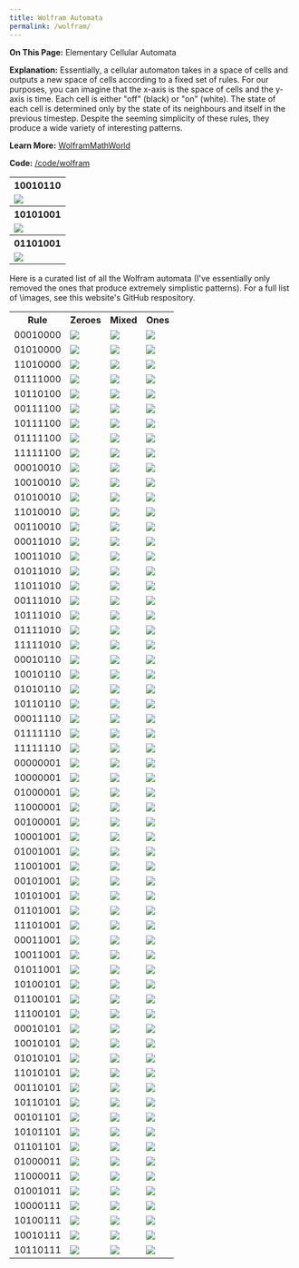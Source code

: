 ```yaml
---
title: Wolfram Automata
permalink: /wolfram/
---
```


<b>On This Page:</b> 
Elementary Cellular Automata

<b>Explanation:</b> 
Essentially, a cellular automaton takes in a space of cells and outputs a new space of cells according to a fixed set of rules. 
For our purposes, you can imagine that the x-axis is the space of cells and the y-axis is time. 
Each cell is either "off" (black) or "on" (white). The state of each cell is determined only by the state of its neighbours and itself in the previous timestep.
Despite the seeming simplicity of these rules, they produce a wide variety of interesting patterns.

<b>Learn More:</b> 
<a href ="http://mathworld.wolfram.com/ElementaryCellularAutomaton.html">WolframMathWorld</a>

<b>Code:</b> 
<a href ="https://github.com/ibeach/ibeach.github.io/tree/master/code/wolfram">/code/wolfram</a>

<table>
<tr>
<th>10010110</th>
</tr>
<tr>
<td><img src="\images\wolfram\10010110_large.png"></td>
</tr>
<tr>
<th>10101001</th>
</tr>
<tr>
<td><img src="\images\wolfram\10101001_large.png"></td>
</tr>
<tr>
<th>01101001</th>
</tr>
<tr>
<td><img src="\images\wolfram\01101001_large.png"></td>
</tr>
</table>

Here is a curated list of all the Wolfram automata (I've essentially only removed the ones that produce extremely simplistic patterns). For a full list of \images, see this website's GitHub respository.

<table>
<tr>
<th>Rule</th>
<th>Zeroes</th>
<th>Mixed</th>
<th>Ones</th>
</tr>
<tr>
<td>00010000</td>
<td><img src="\images\wolfram\00010000_zeroes.png"></td>
<td><img src="\images\wolfram\00010000_rand.png"></td>
<td><img src="\images\wolfram\00010000_ones.png"></td>
</tr>
<tr>
<td>01010000</td>
<td><img src="\images\wolfram\01010000_zeroes.png"></td>
<td><img src="\images\wolfram\01010000_rand.png"></td>
<td><img src="\images\wolfram\01010000_ones.png"></td>
</tr>
<tr>
<td>11010000</td>
<td><img src="\images\wolfram\11010000_zeroes.png"></td>
<td><img src="\images\wolfram\11010000_rand.png"></td>
<td><img src="\images\wolfram\11010000_ones.png"></td>
<tr>
</tr>
<td>01111000</td>
<td><img src="\images\wolfram\01111000_zeroes.png"></td>
<td><img src="\images\wolfram\01111000_rand.png"></td>
<td><img src="\images\wolfram\01111000_ones.png"></td>
</tr>
<tr>
<td>10110100</td>
<td><img src="\images\wolfram\10110100_zeroes.png"></td>
<td><img src="\images\wolfram\10110100_rand.png"></td>
<td><img src="\images\wolfram\10110100_ones.png"></td>
</tr>
<tr>
<td>00111100</td>
<td><img src="\images\wolfram\00111100_zeroes.png"></td>
<td><img src="\images\wolfram\00111100_rand.png"></td>
<td><img src="\images\wolfram\00111100_ones.png"></td>
</tr>
<tr>
<td>10111100</td>
<td><img src="\images\wolfram\10111100_zeroes.png"></td>
<td><img src="\images\wolfram\10111100_rand.png"></td>
<td><img src="\images\wolfram\10111100_ones.png"></td>
</tr>
<tr>
<td>01111100</td>
<td><img src="\images\wolfram\01111100_zeroes.png"></td>
<td><img src="\images\wolfram\01111100_rand.png"></td>
<td><img src="\images\wolfram\01111100_ones.png"></td>
</tr>
<tr>
<td>11111100</td>
<td><img src="\images\wolfram\11111100_zeroes.png"></td>
<td><img src="\images\wolfram\11111100_rand.png"></td>
<td><img src="\images\wolfram\11111100_ones.png"></td>
</tr>
<tr>
<td>00010010</td>
<td><img src="\images\wolfram\00010010_zeroes.png"></td>
<td><img src="\images\wolfram\00010010_rand.png"></td>
<td><img src="\images\wolfram\00010010_ones.png"></td>
</tr>
<tr>
<td>10010010</td>
<td><img src="\images\wolfram\10010010_zeroes.png"></td>
<td><img src="\images\wolfram\10010010_rand.png"></td>
<td><img src="\images\wolfram\10010010_ones.png"></td>
</tr>
<tr>
<td>01010010</td>
<td><img src="\images\wolfram\01010010_zeroes.png"></td>
<td><img src="\images\wolfram\01010010_rand.png"></td>
<td><img src="\images\wolfram\01010010_ones.png"></td>
</tr>
<tr>
<td>11010010</td>
<td><img src="\images\wolfram\11010010_zeroes.png"></td>
<td><img src="\images\wolfram\11010010_rand.png"></td>
<td><img src="\images\wolfram\11010010_ones.png"></td>
</tr>
<tr>
<td>00110010</td>
<td><img src="\images\wolfram\00110010_zeroes.png"></td>
<td><img src="\images\wolfram\00110010_rand.png"></td>
<td><img src="\images\wolfram\00110010_ones.png"></td>
</tr>
<tr>
<td>00011010</td>
<td><img src="\images\wolfram\00011010_zeroes.png"></td>
<td><img src="\images\wolfram\00011010_rand.png"></td>
<td><img src="\images\wolfram\00011010_ones.png"></td>
</tr>
<tr>
<td>10011010</td>
<td><img src="\images\wolfram\10011010_zeroes.png"></td>
<td><img src="\images\wolfram\10011010_rand.png"></td>
<td><img src="\images\wolfram\10011010_ones.png"></td>
</tr>
<tr>
<td>01011010</td>
<td><img src="\images\wolfram\01011010_zeroes.png"></td>
<td><img src="\images\wolfram\01011010_rand.png"></td>
<td><img src="\images\wolfram\01011010_ones.png"></td>
</tr>
<tr>
<td>11011010</td>
<td><img src="\images\wolfram\11011010_zeroes.png"></td>
<td><img src="\images\wolfram\11011010_rand.png"></td>
<td><img src="\images\wolfram\11011010_ones.png"></td>
</tr>
<tr>
<td>00111010</td>
<td><img src="\images\wolfram\00111010_zeroes.png"></td>
<td><img src="\images\wolfram\00111010_rand.png"></td>
<td><img src="\images\wolfram\00111010_ones.png"></td>
</tr>
<tr>
<td>10111010</td>
<td><img src="\images\wolfram\10111010_zeroes.png"></td>
<td><img src="\images\wolfram\10111010_rand.png"></td>
<td><img src="\images\wolfram\10111010_ones.png"></td>
</tr>
<tr>
<td>01111010</td>
<td><img src="\images\wolfram\01111010_zeroes.png"></td>
<td><img src="\images\wolfram\01111010_rand.png"></td>
<td><img src="\images\wolfram\01111010_ones.png"></td>
</tr>
<tr>
<td>11111010</td>
<td><img src="\images\wolfram\11111010_zeroes.png"></td>
<td><img src="\images\wolfram\11111010_rand.png"></td>
<td><img src="\images\wolfram\11111010_ones.png"></td>
</tr>
<tr>
<td>00010110</td>
<td><img src="\images\wolfram\00010110_zeroes.png"></td>
<td><img src="\images\wolfram\00010110_rand.png"></td>
<td><img src="\images\wolfram\00010110_ones.png"></td>
</tr>
<tr>
<td>10010110</td>
<td><img src="\images\wolfram\10010110_zeroes.png"></td>
<td><img src="\images\wolfram\10010110_rand.png"></td>
<td><img src="\images\wolfram\10010110_ones.png"></td>
</tr>
<tr>
<td>01010110</td>
<td><img src="\images\wolfram\01010110_zeroes.png"></td>
<td><img src="\images\wolfram\01010110_rand.png"></td>
<td><img src="\images\wolfram\01010110_ones.png"></td>
</tr>
<tr>
<td>10110110</td>
<td><img src="\images\wolfram\10110110_zeroes.png"></td>
<td><img src="\images\wolfram\10110110_rand.png"></td>
<td><img src="\images\wolfram\10110110_ones.png"></td>
</tr>
<tr>
<td>00011110</td>
<td><img src="\images\wolfram\00011110_zeroes.png"></td>
<td><img src="\images\wolfram\00011110_rand.png"></td>
<td><img src="\images\wolfram\00011110_ones.png"></td>
</tr>
<tr>
<td>01111110</td>
<td><img src="\images\wolfram\01111110_zeroes.png"></td>
<td><img src="\images\wolfram\01111110_rand.png"></td>
<td><img src="\images\wolfram\01111110_ones.png"></td>
</tr>
<tr>
<td>11111110</td>
<td><img src="\images\wolfram\11111110_zeroes.png"></td>
<td><img src="\images\wolfram\11111110_rand.png"></td>
<td><img src="\images\wolfram\11111110_ones.png"></td>
</tr>
<tr>
<td>00000001</td>
<td><img src="\images\wolfram\00000001_zeroes.png"></td>
<td><img src="\images\wolfram\00000001_rand.png"></td>
<td><img src="\images\wolfram\00000001_ones.png"></td>
</tr>
<tr>
<td>10000001</td>
<td><img src="\images\wolfram\10000001_zeroes.png"></td>
<td><img src="\images\wolfram\10000001_rand.png"></td>
<td><img src="\images\wolfram\10000001_ones.png"></td>
</tr>
<tr>
<td>01000001</td>
<td><img src="\images\wolfram\01000001_zeroes.png"></td>
<td><img src="\images\wolfram\01000001_rand.png"></td>
<td><img src="\images\wolfram\01000001_ones.png"></td>
</tr>
<tr>
<td>11000001</td>
<td><img src="\images\wolfram\11000001_zeroes.png"></td>
<td><img src="\images\wolfram\11000001_rand.png"></td>
<td><img src="\images\wolfram\11000001_ones.png"></td>
</tr>
<tr>
<td>00100001</td>
<td><img src="\images\wolfram\00100001_zeroes.png"></td>
<td><img src="\images\wolfram\00100001_rand.png"></td>
<td><img src="\images\wolfram\00100001_ones.png"></td>
</tr>
<tr>
<td>10001001</td>
<td><img src="\images\wolfram\10001001_zeroes.png"></td>
<td><img src="\images\wolfram\10001001_rand.png"></td>
<td><img src="\images\wolfram\10001001_ones.png"></td>
</tr>
<tr>
<td>01001001</td>
<td><img src="\images\wolfram\01001001_zeroes.png"></td>
<td><img src="\images\wolfram\01001001_rand.png"></td>
<td><img src="\images\wolfram\01001001_ones.png"></td>
</tr>
<tr>
<td>11001001</td>
<td><img src="\images\wolfram\11001001_zeroes.png"></td>
<td><img src="\images\wolfram\11001001_rand.png"></td>
<td><img src="\images\wolfram\11001001_ones.png"></td>
</tr>
<tr>
<td>00101001</td>
<td><img src="\images\wolfram\00101001_zeroes.png"></td>
<td><img src="\images\wolfram\00101001_rand.png"></td>
<td><img src="\images\wolfram\00101001_ones.png"></td>
</tr>
<tr>
<td>10101001</td>
<td><img src="\images\wolfram\10101001_zeroes.png"></td>
<td><img src="\images\wolfram\10101001_rand.png"></td>
<td><img src="\images\wolfram\10101001_ones.png"></td>
</tr>
<tr>
<td>01101001</td>
<td><img src="\images\wolfram\01101001_zeroes.png"></td>
<td><img src="\images\wolfram\01101001_rand.png"></td>
<td><img src="\images\wolfram\01101001_ones.png"></td>
</tr>
<tr>
<td>11101001</td>
<td><img src="\images\wolfram\11101001_zeroes.png"></td>
<td><img src="\images\wolfram\11101001_rand.png"></td>
<td><img src="\images\wolfram\11101001_ones.png"></td>
</tr>
<tr>
<td>00011001</td>
<td><img src="\images\wolfram\00011001_zeroes.png"></td>
<td><img src="\images\wolfram\00011001_rand.png"></td>
<td><img src="\images\wolfram\00011001_ones.png"></td>
</tr>
<tr>
<td>10011001</td>
<td><img src="\images\wolfram\10011001_zeroes.png"></td>
<td><img src="\images\wolfram\10011001_rand.png"></td>
<td><img src="\images\wolfram\10011001_ones.png"></td>
</tr>
<tr>
<td>01011001</td>
<td><img src="\images\wolfram\01011001_zeroes.png"></td>
<td><img src="\images\wolfram\01011001_rand.png"></td>
<td><img src="\images\wolfram\01011001_ones.png"></td>
</tr>
<tr>
<td>10100101</td>
<td><img src="\images\wolfram\10100101_zeroes.png"></td>
<td><img src="\images\wolfram\10100101_rand.png"></td>
<td><img src="\images\wolfram\10100101_ones.png"></td>
</tr>
<tr>
<td>01100101</td>
<td><img src="\images\wolfram\01100101_zeroes.png"></td>
<td><img src="\images\wolfram\01100101_rand.png"></td>
<td><img src="\images\wolfram\01100101_ones.png"></td>
</tr>
<tr>
<td>11100101</td>
<td><img src="\images\wolfram\11100101_zeroes.png"></td>
<td><img src="\images\wolfram\11100101_rand.png"></td>
<td><img src="\images\wolfram\11100101_ones.png"></td>
</tr>
<tr>
<td>00010101</td>
<td><img src="\images\wolfram\00010101_zeroes.png"></td>
<td><img src="\images\wolfram\00010101_rand.png"></td>
<td><img src="\images\wolfram\00010101_ones.png"></td>
</tr>
<tr>
<td>10010101</td>
<td><img src="\images\wolfram\10010101_zeroes.png"></td>
<td><img src="\images\wolfram\10010101_rand.png"></td>
<td><img src="\images\wolfram\10010101_ones.png"></td>
</tr>
<tr>
<td>01010101</td>
<td><img src="\images\wolfram\01010101_zeroes.png"></td>
<td><img src="\images\wolfram\01010101_rand.png"></td>
<td><img src="\images\wolfram\01010101_ones.png"></td>
</tr>
<tr>
<td>11010101</td>
<td><img src="\images\wolfram\11010101_zeroes.png"></td>
<td><img src="\images\wolfram\11010101_rand.png"></td>
<td><img src="\images\wolfram\11010101_ones.png"></td>
</tr>
<tr>
<td>00110101</td>
<td><img src="\images\wolfram\00110101_zeroes.png"></td>
<td><img src="\images\wolfram\00110101_rand.png"></td>
<td><img src="\images\wolfram\00110101_ones.png"></td>
</tr>
<tr>
<td>10110101</td>
<td><img src="\images\wolfram\10110101_zeroes.png"></td>
<td><img src="\images\wolfram\10110101_rand.png"></td>
<td><img src="\images\wolfram\10110101_ones.png"></td>
</tr>
<tr>
<td>00101101</td>
<td><img src="\images\wolfram\00101101_zeroes.png"></td>
<td><img src="\images\wolfram\00101101_rand.png"></td>
<td><img src="\images\wolfram\00101101_ones.png"></td>
</tr>
<tr>
<td>10101101</td>
<td><img src="\images\wolfram\10101101_zeroes.png"></td>
<td><img src="\images\wolfram\10101101_rand.png"></td>
<td><img src="\images\wolfram\10101101_ones.png"></td>
</tr>
<tr>
<td>01101101</td>
<td><img src="\images\wolfram\01101101_zeroes.png"></td>
<td><img src="\images\wolfram\01101101_rand.png"></td>
<td><img src="\images\wolfram\01101101_ones.png"></td>
</tr>
<tr>
<td>01000011</td>
<td><img src="\images\wolfram\01000011_zeroes.png"></td>
<td><img src="\images\wolfram\01000011_rand.png"></td>
<td><img src="\images\wolfram\01000011_ones.png"></td>
</tr>
<tr>
<td>11000011</td>
<td><img src="\images\wolfram\11000011_zeroes.png"></td>
<td><img src="\images\wolfram\11000011_rand.png"></td>
<td><img src="\images\wolfram\11000011_ones.png"></td>
</tr>
<tr>
<td>01001011</td>
<td><img src="\images\wolfram\01001011_zeroes.png"></td>
<td><img src="\images\wolfram\01001011_rand.png"></td>
<td><img src="\images\wolfram\01001011_ones.png"></td>
</tr>
<tr>
<td>10000111</td>
<td><img src="\images\wolfram\10000111_zeroes.png"></td>
<td><img src="\images\wolfram\10000111_rand.png"></td>
<td><img src="\images\wolfram\10000111_ones.png"></td>
</tr>
<tr>
<td>10100111</td>
<td><img src="\images\wolfram\10100111_zeroes.png"></td>
<td><img src="\images\wolfram\10100111_rand.png"></td>
<td><img src="\images\wolfram\10100111_ones.png"></td>
</tr>
<tr>
<td>10010111</td>
<td><img src="\images\wolfram\10010111_zeroes.png"></td>
<td><img src="\images\wolfram\10010111_rand.png"></td>
<td><img src="\images\wolfram\10010111_ones.png"></td>
</tr>
<tr>
<td>10110111</td>
<td><img src="\images\wolfram\10110111_zeroes.png"></td>
<td><img src="\images\wolfram\10110111_rand.png"></td>
<td><img src="\images\wolfram\10110111_ones.png"></td>
</tr>
</table>